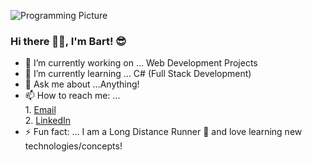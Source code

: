 ![Programming Picture](https://res.cloudinary.com/springboard-images/image/upload/q_auto,f_auto,fl_lossy/wordpress/2019/07/sb-blog-programming.png)

### Hi there 👋🏾, I'm Bart! 😎

<!--
**Ballen2713/Ballen2713** is a ✨ _special_ ✨ repository because its `README.md` (this file) appears on your GitHub profile.-->

- 🔭 I’m currently working on ... Web Development Projects
- 🌱 I’m currently learning ... C# (Full Stack Development)
- 💬 Ask me about ...Anything!
- 📫 How to reach me: ...<br>
      1. [Email](bart.allen27@outlook.com, "Personal Email")<br>
      2. [LinkedIn](https://www.linkedin.com/in/bartholomew-allen-928350143?lipi=urn%3Ali%3Apage%3Ad_flagship3_profile_view_base_contact_details%3BNGBWH%2BMyQ0agSYlkpt3ofw%3D%3D)
- ⚡ Fun fact: ... I am a Long Distance Runner 🏃 and love learning new technologies/concepts!


